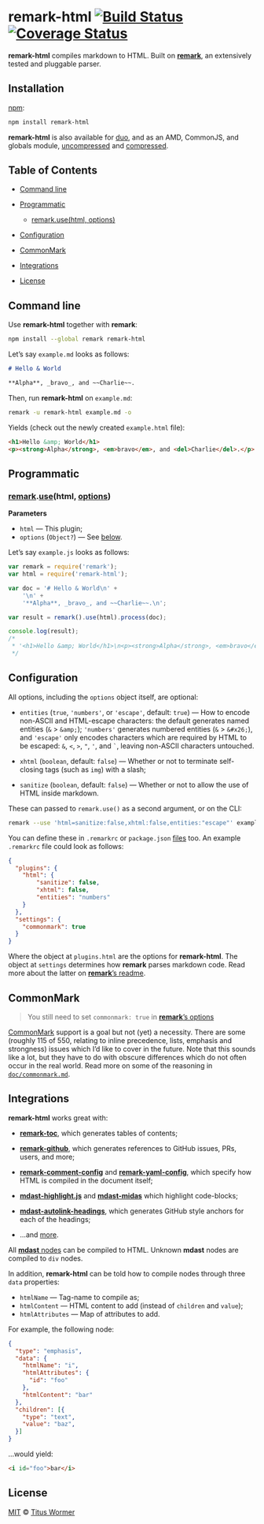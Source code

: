 # remark-html [![Build Status](https://img.shields.io/travis/wooorm/remark-html.svg)](https://travis-ci.org/wooorm/remark-html) [![Coverage Status](https://img.shields.io/codecov/c/github/wooorm/remark-html.svg)](https://codecov.io/github/wooorm/remark-html)

**remark-html** compiles markdown to HTML.  Built on [**remark**](https://github.com/wooorm/remark),
an extensively tested and pluggable parser.

## Installation

[npm](https://docs.npmjs.com/cli/install):

```bash
npm install remark-html
```

**remark-html** is also available for [duo](http://duojs.org/#getting-started),
and as an AMD, CommonJS, and globals module, [uncompressed](remark-html.js) and
[compressed](remark-html.min.js).

## Table of Contents

*   [Command line](#command-line)

*   [Programmatic](#programmatic)

    *   [remark.use(html, options)](#remarkusehtml-options)

*   [Configuration](#configuration)

*   [CommonMark](#commonmark)

*   [Integrations](#integrations)

*   [License](#license)

## Command line

Use **remark-html** together with **remark**:

```bash
npm install --global remark remark-html
```

Let’s say `example.md` looks as follows:

```md
# Hello & World

**Alpha**, _bravo_, and ~~Charlie~~.
```

Then, run **remark-html** on `example.md`:

```bash
remark -u remark-html example.md -o
```

Yields (check out the newly created `example.html` file):

```html
<h1>Hello &amp; World</h1>
<p><strong>Alpha</strong>, <em>bravo</em>, and <del>Charlie</del>.</p>
```

## Programmatic

### [remark](https://github.com/wooorm/remark#api).[use](https://github.com/wooorm/remark#remarkuseplugin-options)(html, [options](#configuration))

**Parameters**

*   `html` — This plugin;
*   `options` (`Object?`) — See [below](#configuration).

Let’s say `example.js` looks as follows:

```js
var remark = require('remark');
var html = require('remark-html');

var doc = '# Hello & World\n' +
    '\n' +
    '**Alpha**, _bravo_, and ~~Charlie~~.\n';

var result = remark().use(html).process(doc);

console.log(result);
/*
 * '<h1>Hello &amp; World</h1>\n<p><strong>Alpha</strong>, <em>bravo</em>, and <del>Charlie</del>.</p>'
 */
```

## Configuration

All options, including the `options` object itself, are optional:

*   `entities` (`true`, `'numbers'`, or `'escape'`, default: `true`)
    — How to encode non-ASCII and HTML-escape characters: the default
    generates named entities (`&` > `&amp;`); `'numbers'` generates
    numbered entities (`&` > `&#x26;`), and `'escape'` only encodes
    characters which are required by HTML to be escaped: `&`, `<`, `>`,
    `"`, `'`, and `` ` ``, leaving non-ASCII characters untouched.

*   `xhtml` (`boolean`, default: `false`)
    — Whether or not to terminate self-closing tags (such as `img`) with a
    slash;

*   `sanitize` (`boolean`, default: `false`)
    — Whether or not to allow the use of HTML inside markdown.

These can passed to `remark.use()` as a second argument, or on the CLI:

```bash
remark --use 'html=sanitize:false,xhtml:false,entities:"escape"' example.md
```

You can define these in `.remarkrc` or `package.json` [files](https://github.com/wooorm/remark/blob/master/doc/remarkrc.5.md)
too. An example `.remarkrc` file could look as follows:

```json
{
  "plugins": {
    "html": {
        "sanitize": false,
        "xhtml": false,
        "entities": "numbers"
    }
  },
  "settings": {
    "commonmark": true
  }
}
```

Where the object at `plugins.html` are the options for **remark-html**.
The object at `settings` determines how **remark** parses markdown code.
Read more about the latter on [**remark**’s readme](https://github.com/wooorm/remark#remarkprocessvalue-options-done).

## CommonMark

> You still need to set `commonmark: true` in
> [**remark**’s options](https://github.com/wooorm/remark#remarkprocessvalue-options-done)

[CommonMark](http://commonmark.org) support is a goal but not (yet) a
necessity. There are some (roughly 115 of 550, relating to inline
precedence, lists, emphasis and strongness) issues which I’d like
to cover in the future. Note that this sounds like a lot, but they
have to do with obscure differences which do not often occur in the
real world. Read more on some of the reasoning in
[`doc/commonmark.md`](doc/commonmark.md).

## Integrations

**remark-html** works great with:

*   [**remark-toc**](https://github.com/wooorm/remark-toc), which generates
    tables of contents;

*   [**remark-github**](https://github.com/wooorm/remark-github), which
    generates references to GitHub issues, PRs, users, and more;

*   [**remark-comment-config**](https://github.com/wooorm/remark-comment-config)
    and [**remark-yaml-config**](https://github.com/wooorm/remark-yaml-config),
    which specify how HTML is compiled in the document itself;

*   [**mdast-highlight.js**](https://github.com/ben-eb/mdast-highlight.js) and
    [**mdast-midas**](https://github.com/ben-eb/mdast-midas) which highlight
    code-blocks;

*   [**mdast-autolink-headings**](https://github.com/ben-eb/mdast-autolink-headings),
    which generates GitHub style anchors for each of the headings;

*   ...and [more](https://github.com/wooorm/remark/blob/master/doc/plugins.md#list-of-plugins).

All [**mdast** nodes](https://github.com/wooorm/mdast) can be compiled to
HTML. Unknown **mdast** nodes are compiled to `div` nodes.

In addition, **remark-html** can be told how to compile nodes through three
`data` properties:

*   `htmlName` — Tag-name to compile as;
*   `htmlContent` — HTML content to add (instead of `children` and `value`);
*   `htmlAttributes` — Map of attributes to add.

For example, the following node:

```json
{
  "type": "emphasis",
  "data": {
    "htmlName": "i",
    "htmlAttributes": {
      "id": "foo"
    },
    "htmlContent": "bar"
  },
  "children": [{
    "type": "text",
    "value": "baz",
  }]
}
```

...would yield:

```markdown
<i id="foo">bar</i>
```

## License

[MIT](LICENSE) © [Titus Wormer](http://wooorm.com)
